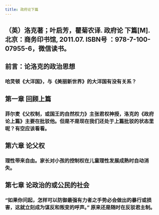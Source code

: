 ```yaml
---
title: 政府论下篇
---
```


## （英）洛克著；叶启芳，瞿菊农译. 政府论 下篇[M]. 北京：商务印书馆, 2011.07. ISBN号 ：978-7-100-07955-6，微信读书。
## 前言：论洛克的政治思想
### 哈灵顿《大洋国》，与《美丽新世界》的大洋国有没有关系？
## 第一章 回顾上篇
### 菲尔麦《父权制，或国王的自然权力》主张君权神授，洛克的《政府论上篇》主要在批驳他。但是不是现在我们还处于上篇批驳的状态里呢？有空应该看看。
## 第六章 论父权
### 理性带来自由。家长对小孩的控制权在儿童理性发展成熟时自动消失。
## 第七章 论政治的或公民的社会
### “如果你问起，怎样可以防御最强有力者之手势必会做出的暴行或损害，这就立刻成为谋反和叛变的呼声。” 原来还是随时在反驳君主制。
##
